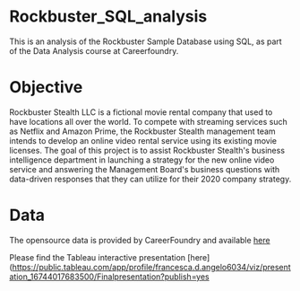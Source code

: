 # Rockbuster_SQL_analysis
This is an analysis of the Rockbuster Sample Database using SQL, as part of the Data Analysis course at Careerfoundry.
# Objective
Rockbuster Stealth LLC is a fictional movie rental company that used to have locations all over the world. To compete with streaming services such as Netflix and Amazon Prime, the Rockbuster Stealth management team intends to develop an online video rental service using its existing movie licenses.
The goal of this project is to assist Rockbuster Stealth's business intelligence department in launching a strategy for the new online video service and answering the Management Board's business questions with data-driven responses that they can utilize for their 2020 company strategy.
# Data
The opensource data is provided by CareerFoundry and available [here](http://www.postgresqltutorial.com/wp-content/uploads/2019/05/dvdrental.zip)

Please find the Tableau interactive presentation [here](https://public.tableau.com/app/profile/francesca.d.angelo6034/viz/presentation_16744017683500/Finalpresentation?publish=yes
